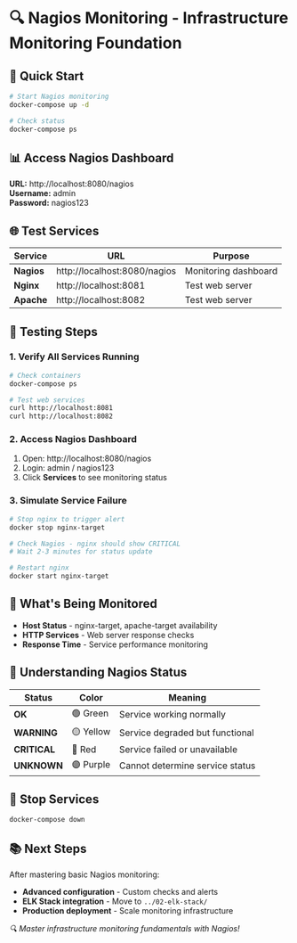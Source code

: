 # 🔍 **Nagios Monitoring - Infrastructure Monitoring Foundation**

## 🎯 **Quick Start**

```bash
# Start Nagios monitoring
docker-compose up -d

# Check status
docker-compose ps
```

## 📊 **Access Nagios Dashboard**

**URL:** http://localhost:8080/nagios  
**Username:** admin  
**Password:** nagios123  

## 🌐 **Test Services**

| Service | URL | Purpose |
|---------|-----|---------|
| **Nagios** | http://localhost:8080/nagios | Monitoring dashboard |
| **Nginx** | http://localhost:8081 | Test web server |
| **Apache** | http://localhost:8082 | Test web server |

## 🧪 **Testing Steps**

### 1. Verify All Services Running
```bash
# Check containers
docker-compose ps

# Test web services
curl http://localhost:8081
curl http://localhost:8082
```

### 2. Access Nagios Dashboard
1. Open: http://localhost:8080/nagios
2. Login: admin / nagios123
3. Click **Services** to see monitoring status

### 3. Simulate Service Failure
```bash
# Stop nginx to trigger alert
docker stop nginx-target

# Check Nagios - nginx should show CRITICAL
# Wait 2-3 minutes for status update

# Restart nginx
docker start nginx-target
```

## 🔧 **What's Being Monitored**

- **Host Status** - nginx-target, apache-target availability
- **HTTP Services** - Web server response checks
- **Response Time** - Service performance monitoring

## 🚨 **Understanding Nagios Status**

| Status | Color | Meaning |
|--------|-------|---------|
| **OK** | 🟢 Green | Service working normally |
| **WARNING** | 🟡 Yellow | Service degraded but functional |
| **CRITICAL** | 🔴 Red | Service failed or unavailable |
| **UNKNOWN** | 🟣 Purple | Cannot determine service status |

## 🛑 **Stop Services**

```bash
docker-compose down
```

## 📚 **Next Steps**

After mastering basic Nagios monitoring:
- **Advanced configuration** - Custom checks and alerts
- **ELK Stack integration** - Move to `../02-elk-stack/`
- **Production deployment** - Scale monitoring infrastructure

*🔍 Master infrastructure monitoring fundamentals with Nagios!*
